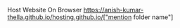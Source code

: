  Host Website On Browser
https://anish-kumar-thella.github.io/hosting.github.io/["mention folder name"]
